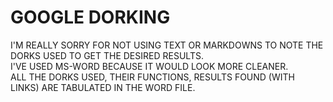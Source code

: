 # GOOGLE DORKING  
I'M REALLY SORRY FOR NOT USING TEXT OR MARKDOWNS TO NOTE THE DORKS USED TO GET THE DESIRED RESULTS.  
I'VE USED MS-WORD BECAUSE IT WOULD LOOK MORE CLEANER.  
ALL THE DORKS USED, THEIR FUNCTIONS, RESULTS FOUND (WITH LINKS)  ARE TABULATED IN THE WORD FILE.
